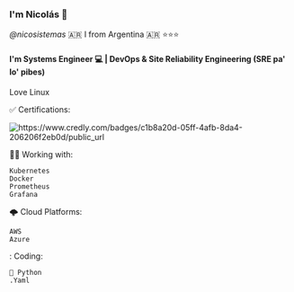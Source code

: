 ### I'm Nicolás 👋

_@nicosistemas_
🇦🇷 I from Argentina 🇦🇷 ⭐⭐⭐

#### I'm Systems Engineer 💻 | DevOps & Site Reliability Engineering (SRE pa' lo' pibes)

Love Linux

✅ Certifications:

![https://www.credly.com/badges/c1b8a20d-05ff-4afb-8da4-206206f2eb0d/public_url
](https://github.com/nicosistemas/nicosistemas/assets/45042953/e4e9df69-dd28-4db8-99a3-c4f22d4f10a4)


🧑‍💻 Working with:
```
Kubernetes
Docker
Prometheus
Grafana
```

🌩️ Cloud Platforms: 
```
AWS
Azure
```

: Coding:
```
🐍 Python
.Yaml
```
